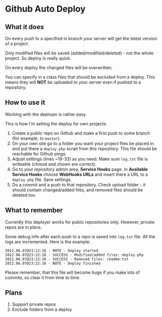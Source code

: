 Github Auto Deploy
==================

What it does
------------

On every push to a specified in branch your server will get the latest version of a project.

Only modified files will be saved (added/modified/deleted) - not the whole project. So deploy is really quick.

On every deploy the changed files will be overwritten.

You can specify in a class files that should be excluded from a deploy. This means they will **NOT** be uploaded to your server even if pushed to a repository.

How to use it
-------------

Working with the deployer is rather easy.

This is how I'm setting the deploy for own projects:

1. Create a public repo on Github and make a first push to some branch (for example, to `master`).
2. On your own site go to a folder you want your project files be placed in and put there a `deploy.php` script from this repository. This file should be reachable for Github pings.
3. Adjust settings (lines ~19-33) as you need. Make sure `log.txt` file is writeable (chmod and chown are correct).
4. Go to your repository admin area, **Service Hooks** page. In **Available Service Hooks** choose **WebHooks URLs** and insert there a URL to a `deploy.php` file. Save settings.
5. Do a commit and a push to that repository. Check upload folder - it should contain changed/added files, and removed files should be deleted too.

What to remember
----------------

Currently this deployer works for public repositories only. However, private repos are in plans.

Some debug info after each push to a repo is saved into `log.txt` file. All the logs are incremented. Here is the example:

    2012.06.07@23:22:16 - NOTE - Deploy started
    2012.06.07@23:22:16 - SUCCESS - Modified/added files: deploy.php
    2012.06.07@23:22:16 - SUCCESS - Removed files: readme.txt
    2012.06.07@23:22:16 - NOTE - Deploy finished

Please remember, that this file will become huge if you make lots of commits, so clear it from time to time.

Plans
-----

1. Support private repos
2. Exclude folders from a deploy